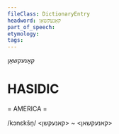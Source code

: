 ```yaml
---
fileClass: DictionaryEntry
headword: קאָנעקשאָן
part_of_speech: 
etymology: 
tags: 
---
```

קאָנעקשאָן

HASIDIC
=======
= AMERICA = 

/kɔnɛkšn̩/ <קאנעקשאן> ~ <קאנעקשן>